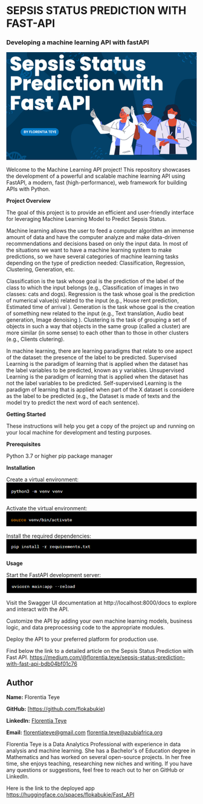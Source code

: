 # **SEPSIS STATUS PREDICTION WITH FAST-API**
### Developing a machine learning API with fastAPI


![image](api6.png)



Welcome to the Machine Learning API project! This repository showcases the development of a powerful and scalable machine learning API using FastAPI, a modern, fast (high-performance), web framework for building APIs with Python.

**Project Overview**

The goal of this project is to provide an efficient and user-friendly interface for leveraging  Machine Learning Model to Predict Sepsis Status. 

Machine learning allows the user to feed a computer algorithm an immense amount of data and have the computer analyze and make data-driven recommendations and decisions based on only the input data. In most of the situations we want to have a machine learning system to make predictions, so we have several categories of machine learning tasks depending on the type of prediction needed: Classification, Regression, Clustering, Generation, etc.

Classification is the task whose goal is the prediction of the label of the class to which the input belongs (e.g., Classification of images in two classes: cats and dogs). Regression is the task whose goal is the prediction of numerical value(s) related to the input (e.g., House rent prediction, Estimated time of arrival ). Generation is the task whose goal is the creation of something new related to the input (e.g., Text translation, Audio beat generation, Image denoising ). Clustering is the task of grouping a set of objects in such a way that objects in the same group (called a cluster) are more similar (in some sense) to each other than to those in other clusters (e.g., Clients clutering).

In machine learning, there are learning paradigms that relate to one aspect of the dataset: the presence of the label to be predicted. Supervised Learning is the paradigm of learning that is applied when the dataset has the label variables to be predicted, known as y variables. Unsupervised Learning is the paradigm of learning that is applied when the dataset has not the label variables to be predicted. Self-supervised Learning is the paradigm of learning that is applied when part of the X dataset is considere as the label to be predicted (e.g., the Dataset is made of texts and the model try to predict the next word of each sentence).

**Getting Started**

These instructions will help you get a copy of the project up and running on your local machine for development and testing purposes.

**Prerequisites**

Python 3.7 or higher
pip package manager

**Installation**

Create a virtual environment:
![image](api2.png)

Activate the virtual environment:
![image](api3.png)

Install the required dependencies:
![image](api4.png)

**Usage**

Start the FastAPI development server:
![image](api5.png)

Visit the Swagger UI documentation at http://localhost:8000/docs to explore and interact with the API.

Customize the API by adding your own machine learning models, business logic, and data preprocessing code to the appropriate modules.

Deploy the API to your preferred platform for production use.



Find below the link to a detailed article on the Sepsis Status Prediction with Fast API.
https://medium.com/@florentia.teye/sepsis-status-prediction-with-fast-api-bdb04bf01c76
 
 ## Author

**Name:** Florentia Teye

**GitHub:** [https://github.com/flokabukie)

**LinkedIn:** [Florentia Teye](https://www.linkedin.com/in/florentia-teye-75270a191/)

**Email:** florentiateye@gmail.com
florentia.teye@azubiafrica.org

Florentia Teye is a Data Analytics Professional with experience in data analysis and machine learning. She has a Bachelor's of Education degree in Mathematics and has worked on several open-source projects. In her free time, she enjoys teaching, researching new niches and writing. If you have any questions or suggestions, feel free to reach out to her on GitHub or LinkedIn.

Here is the link to the deployed app
https://huggingface.co/spaces/flokabukie/Fast_API